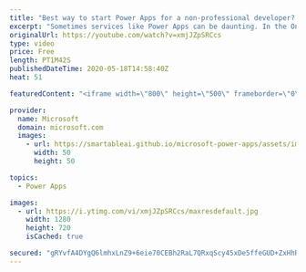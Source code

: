 ```yaml
---
title: "Best way to start Power Apps for a non-professional developer? | One Dev Question: Dona Sarkar"
excerpt: "Sometimes services like Power Apps can be daunting. In the One Dev Question series, Principal Cloud Advocate Dona Sarkar shares some tips for getting started and explains why you do not have to be a professional developer to use Power Apps.   For more information, visit: https://docs.microsoft.com/learn/modules/get-started-with-powerapps/?WT.mc_id=onedevquestion-c9-donasa"
originalUrl: https://youtube.com/watch?v=xmjJZpSRCcs
type: video
price: Free
length: PT1M42S
publishedDateTime: 2020-05-18T14:58:40Z
heat: 51

featuredContent: "<iframe width=\"800\" height=\"500\" frameborder=\"0\" src=\"https://www.youtube.com/embed/xmjJZpSRCcs\" allow=\"accelerometer; autoplay; encrypted-media; gyroscope; picture-in-picture\" allowfullscreen></iframe>"

provider:
  name: Microsoft
  domain: microsoft.com
  images:
    - url: https://smartableai.github.io/microsoft-power-apps/assets/images/organizations/microsoft.com-50x50.jpg
      width: 50
      height: 50

topics:
  - Power Apps

images:
  - url: https://i.ytimg.com/vi/xmjJZpSRCcs/maxresdefault.jpg
    width: 1280
    height: 720
    isCached: true

secured: "gRYvfA4DYgQ6lmhxLnZ9+6eie70CEBh2RaL7QRxqScy45xDe5ffeGUD+ZxHhRZO0/8J3qntQ4vvfqX34kaPVtok62fmtnFIyJ9MEMj5DfXeMbh89zGV/6alYxs0ptDPKpCB9Vhy6iCxBhrEwZT2CxtA9hm6dbsPssuX0rwxtY8EOCtJVspd24UsbdhGaVtu+fwcIVyAO/gucDtRj9PuL5w1l45L8AimTRzTE1h6EU4KkQS+k+ufpk2aHlXqnWfPNasAIl2Qvhl2s/MwMItpMrlZanwEpV9UfRVF7EhcLFhu31oMRVDqRwDfGUKhMmqdOtiVs1JaNGj5m1Hlf6RATEeslIhyYn3SmaLjDeU/zSk+MCs3wz5hNnzhsqNB6EqVzo/3SDYX+zSr8IkLXGIpt5So6c/rNimr32eNZfHkRh9k=;SDR3VLRDzRbDEcMjFK1KFg=="
---
```


